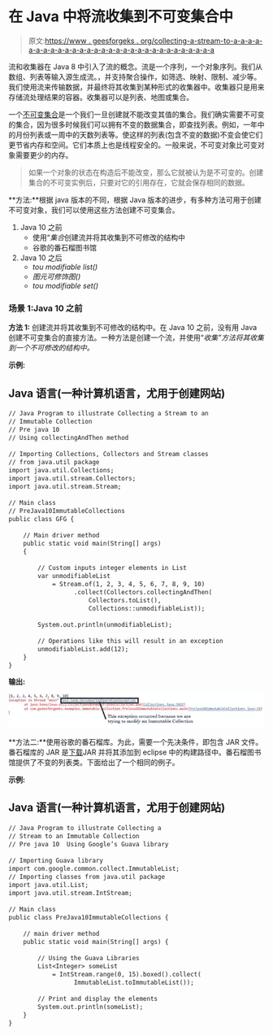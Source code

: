 # 在 Java 中将流收集到不可变集合中

> 原文:[https://www . geesforgeks . org/collecting-a-stream-to-a-a-a-a-a-a-a-a-a-a-a-a-a-a-a-a-a-a-a-a-a-a-a-a-a-a-a-a-a-a](https://www.geeksforgeeks.org/collecting-a-stream-to-an-immutable-collection-in-java/)

流和收集器在 Java 8 中引入了流的概念。流是一个序列，一个对象序列。我们从数组、列表等输入源生成流。，并支持聚合操作，如筛选、映射、限制、减少等。我们使用流来传输数据，并最终将其收集到某种形式的收集器中。收集器只是用来存储流处理结果的容器。收集器可以是列表、地图或集合。

一个[不可变集合](https://www.geeksforgeeks.org/immutable-list-in-java/)是一个我们一旦创建就不能改变其值的集合。我们确实需要不可变的集合，因为很多时候我们可以拥有不变的数据集合，即查找列表。例如，一年中的月份列表或一周中的天数列表等。使这样的列表(包含不变的数据)不变会使它们更节省内存和空间。它们本质上也是线程安全的。一般来说，不可变对象比可变对象需要更少的内存。

> 如果一个对象的状态在构造后不能改变，那么它就被认为是不可变的。创建集合的不可变实例后，只要对它的引用存在，它就会保存相同的数据。

**方法:**根据 java 版本的不同，根据 Java 版本的进步，有多种方法可用于创建不可变对象，我们可以使用这些方法创建不可变集合。

1.  Java 10 之前
    *   使用“*集合*创建流并将其收集到不可修改的结构中
    *   谷歌的番石榴图书馆
2.  Java 10 之后
    *   *tou modifiable list()*
    *   *图元可修饰图()*
    *   *tou modifiable set()*

### 场景 1:Java 10 之前

**方法 1:** 创建流并将其收集到不可修改的结构中。在 Java 10 之前，没有用 Java 创建不可变集合的直接方法。一种方法是创建一个流，并使用“*收集”方法将其收集到一个不可修改的结构中。*

**示例:**

## Java 语言(一种计算机语言，尤用于创建网站)

```
// Java Program to illustrate Collecting a Stream to an
// Immutable Collection
// Pre java 10
// Using collectingAndThen method

// Importing Collections, Collectors and Stream classes
// from java.util package
import java.util.Collections;
import java.util.stream.Collectors;
import java.util.stream.Stream;

// Main class
// PreJava10ImmutableCollections
public class GFG {

    // Main driver method
    public static void main(String[] args)
    {

        // Custom inputs integer elements in List
        var unmodifiableList
            = Stream.of(1, 2, 3, 4, 5, 6, 7, 8, 9, 10)
                  .collect(Collectors.collectingAndThen(
                      Collectors.toList(),
                      Collections::unmodifiableList));

        System.out.println(unmodifiableList);

        // Operations like this will result in an exception
        unmodifiableList.add(12);
    }
}
```

**输出:**

![](img/3fdaf1e9a510fe5404343d19a1971436.png)

**方法二:**使用谷歌的番石榴库。为此，需要一个先决条件，即包含 JAR 文件。番石榴库的 JAR 是[下载](https://search.maven.org/classic/#search%7Cgav%7C1%7Cg%3A%22com.google.guava%22%20AND%20a%3A%22guava%22)JAR 并将其添加到 eclipse 中的构建路径中。番石榴图书馆提供了不变的列表类。下面给出了一个相同的例子。

**示例:**

## Java 语言(一种计算机语言，尤用于创建网站)

```
// Java Program to illustrate Collecting a
// Stream to an Immutable Collection
// Pre java 10  Using Google’s Guava library

// Importing Guava library
import com.google.common.collect.ImmutableList;
// Importing classes from java.util package
import java.util.List;
import java.util.stream.IntStream;

// Main class
public class PreJava10ImmutableCollections {

    // main driver method
    public static void main(String[] args) {

        // Using the Guava Libraries
        List<Integer> someList
            = IntStream.range(0, 15).boxed().collect(
                  ImmutableList.toImmutableList());

        // Print and display the elements
        System.out.println(someList);
    }
}
```
